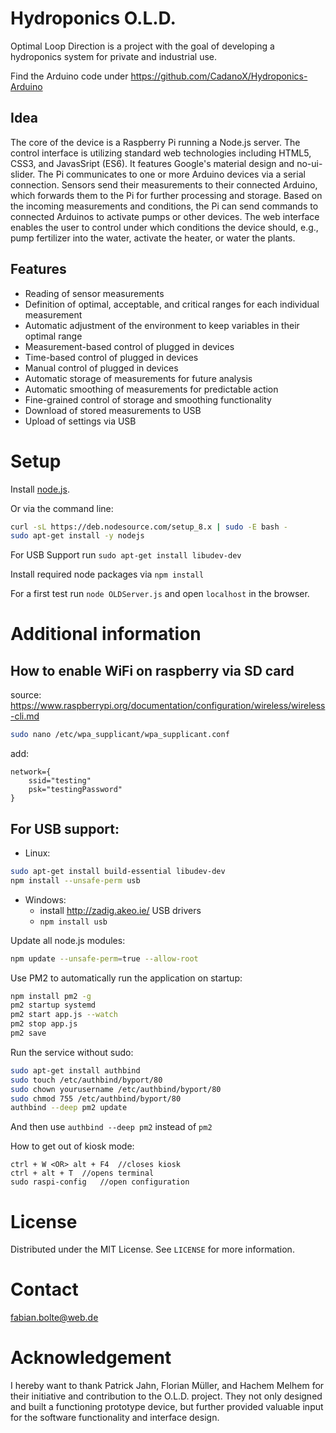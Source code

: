 # Hydroponics O.L.D.

Optimal Loop Direction is a project with the goal of developing a hydroponics system for private and industrial use.

Find the Arduino code under https://github.com/CadanoX/Hydroponics-Arduino

## Idea

The core of the device is a Raspberry Pi running a Node.js server. The
control interface is utilizing standard web technologies including HTML5,
CSS3, and JavasSript (ES6). It features Google's material design and
no-ui-slider. The Pi communicates to one or more Arduino devices via a
serial connection. Sensors send their measurements to their connected
Arduino, which forwards them to the Pi for further processing and storage.
Based on the incoming measurements and conditions, the Pi can send
commands to connected Arduinos to activate pumps or other devices. The web
interface enables the user to control under which conditions the device
should, e.g., pump fertilizer into the water, activate the heater, or
water the plants.

## Features

- Reading of sensor measurements
- Definition of optimal, acceptable, and critical ranges for each individual measurement
- Automatic adjustment of the environment to keep variables in their optimal range
- Measurement-based control of plugged in devices
- Time-based control of plugged in devices
- Manual control of plugged in devices
- Automatic storage of measurements for future analysis
- Automatic smoothing of measurements for predictable action
- Fine-grained control of storage and smoothing functionality
- Download of stored measurements to USB
- Upload of settings via USB

# Setup

Install [node.js](https://nodejs.org/en/download/package-manager/).

Or via the command line:

```sh
curl -sL https://deb.nodesource.com/setup_8.x | sudo -E bash -
sudo apt-get install -y nodejs
```

For USB Support run `sudo apt-get install libudev-dev`

Install required node packages via `npm install`

For a first test run `node OLDServer.js` and open `localhost` in the browser.

# Additional information

## How to enable WiFi on raspberry via SD card
source: https://www.raspberrypi.org/documentation/configuration/wireless/wireless-cli.md

```sh
sudo nano /etc/wpa_supplicant/wpa_supplicant.conf
```

add:

```
network={
    ssid="testing"
    psk="testingPassword"
}
```

## For USB support:

- Linux:

```sh
sudo apt-get install build-essential libudev-dev
npm install --unsafe-perm usb
```

- Windows:
  - install http://zadig.akeo.ie/ USB drivers
  - `npm install usb`

Update all node.js modules:

```sh
npm update --unsafe-perm=true --allow-root
```

Use PM2 to automatically run the application on startup:

```sh
npm install pm2 -g
pm2 startup systemd
pm2 start app.js --watch
pm2 stop app.js
pm2 save
```

Run the service without sudo:

```sh
sudo apt-get install authbind
sudo touch /etc/authbind/byport/80
sudo chown yourusername /etc/authbind/byport/80
sudo chmod 755 /etc/authbind/byport/80
authbind --deep pm2 update
```

And then use `authbind --deep pm2` instead of `pm2`

How to get out of kiosk mode:

```
ctrl + W <OR> alt + F4	//closes kiosk
ctrl + alt + T	//opens terminal
sudo raspi-config	//open configuration
```

# License

Distributed under the MIT License. See `LICENSE` for more information.

# Contact

fabian.bolte@web.de

# Acknowledgement

I hereby want to thank Patrick Jahn, Florian Müller, and Hachem Melhem for their initiative and contribution to the O.L.D. project. They not only designed and built a functioning prototype device, but further provided valuable input for the software functionality and interface design.
